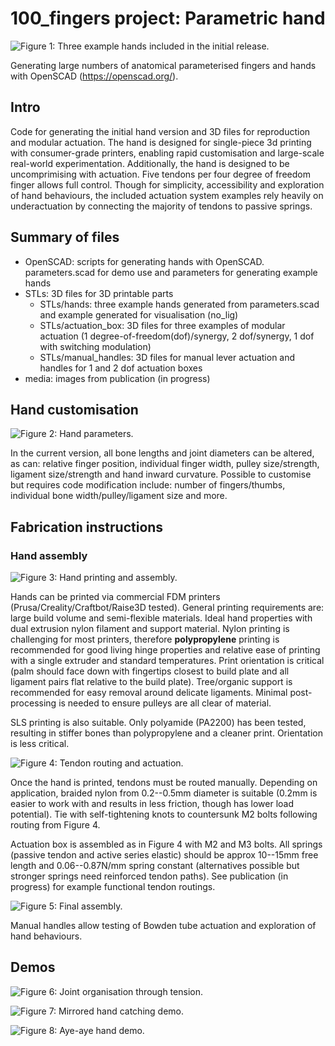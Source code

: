 # 100_fingers project: Parametric hand
![Figure 1: Three example hands included in the initial release.](/media/hands.png)

Generating large numbers of anatomical parameterised fingers and hands with OpenSCAD (https://openscad.org/).

## Intro
Code for generating the initial hand version and 3D files for reproduction and modular actuation.
The hand is designed for single-piece 3d printing with consumer-grade printers, enabling rapid customisation and large-scale real-world experimentation.
Additionally, the hand is designed to be uncomprimising with actuation. Five tendons per four degree of freedom finger allows full control. Though for simplicity, accessibility and exploration of hand behaviours, the included actuation system examples rely heavily on underactuation by connecting the majority of tendons to passive springs.

## Summary of files
- OpenSCAD: scripts for generating hands with OpenSCAD. parameters.scad for demo use and parameters for generating example hands
- STLs: 3D files for 3D printable parts
  - STLs/hands: three example hands generated from parameters.scad and example generated for visualisation (no_lig)
  - STLs/actuation_box: 3D files for three examples of modular actuation (1 degree-of-freedom(dof)/synergy, 2 dof/synergy, 1 dof with switching modulation)
  - STLs/manual_handles: 3D files for manual lever actuation and handles for 1 and 2 dof actuation boxes
- media: images from publication (in progress)

## Hand customisation
![Figure 2: Hand parameters.](/media/parameters.png)

In the current version, all bone lengths and joint diameters can be altered, as can: relative finger position, individual finger width, pulley size/strength, ligament size/strength and hand inward curvature. Possible to customise but requires code modification include: number of fingers/thumbs, individual bone width/pulley/ligament size and more.

## Fabrication instructions
### Hand assembly
![Figure 3: Hand printing and assembly.](/media/printing.png)

Hands can be printed via commercial FDM printers (Prusa/Creality/Craftbot/Raise3D tested). General printing requirements are: large build volume and semi-flexible materials. Ideal hand properties with dual extrusion nylon filament and support material. Nylon printing is challenging for most printers, therefore **polypropylene** printing is recommended for good living hinge properties and relative ease of printing with a single extruder and standard temperatures. Print orientation is critical (palm should face down with fingertips closest to build plate and all ligament pairs flat relative to the build plate). Tree/organic support is recommended for easy removal around delicate ligaments. Minimal post-processing is needed to ensure pulleys are all clear of material.

SLS printing is also suitable. Only polyamide (PA2200) has been tested, resulting in stiffer bones than polypropylene and a cleaner print. Orientation is less critical.

![Figure 4: Tendon routing and actuation.](/media/actuation.png)

Once the hand is printed, tendons must be routed manually. Depending on application, braided nylon from 0.2--0.5mm diameter is suitable (0.2mm is easier to work with and results in less friction, though has lower load potential). Tie with self-tightening knots to countersunk M2 bolts following routing from Figure 4.

Actuation box is assembled as in Figure 4 with M2 and M3 bolts. All springs (passive tendon and active series elastic) should be approx 10--15mm free length and 0.06--0.87N/mm spring constant (alternatives possible but stronger springs need reinforced tendon paths). See publication (in progress) for example functional tendon routings.

![Figure 5: Final assembly.](/media/double_pulley_manual_handle.gif)

Manual handles allow testing of Bowden tube actuation and exploration of hand behaviours.

## Demos
![Figure 6: Joint organisation through tension.](/media/hand_tension.gif)

![Figure 7: Mirrored hand catching demo.](/media/2thumb_catching.gif)

![Figure 8: Aye-aye hand demo.](/media/aya_aye_demo.gif)

